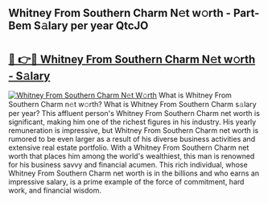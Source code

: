 ## Whitney From Southern Charm N𝚎t w𝚘rth - Part-Bem S𝚊lary per year QtcJO

# <h2><a href="http://gc127jx.nevu.top/?p=Whitney+From+Southern+Charm">🔗 👉🔴 Whitney From Southern Charm N𝚎t w𝚘rth - S𝚊lary</a></h2>

[![Whitney From Southern Charm N𝚎t W𝚘rth](https://i.imgur.com/Oavwk0R.jpeg)](http://gc127jx.nevu.top/?p=Whitney+From+Southern+Charm)
What is Whitney From Southern Charm n𝚎t w𝚘rth? What is Whitney From Southern Charm s𝚊lary per year?
This affluent person's Whitney From Southern Charm net worth is significant, making him one of the richest figures in his industry. His yearly remuneration is impressive, but Whitney From Southern Charm net worth is rumored to be even larger as a result of his diverse business activities and extensive real estate portfolio. With a Whitney From Southern Charm net worth that places him among the world's wealthiest, this man is renowned for his business savvy and financial acumen. This rich individual, whose Whitney From Southern Charm net worth is in the billions and who earns an impressive salary, is a prime example of the force of commitment, hard work, and financial wisdom.
